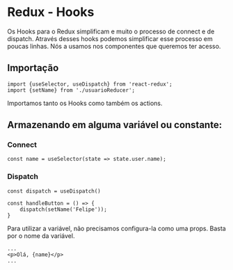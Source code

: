 # Redux - Hooks 

Os Hooks para o Redux simplificam e muito o processo de connect e de dispatch. Através desses hooks podemos simplificar esse processo em poucas linhas.
Nós a usamos nos componentes que queremos ter acesso.

## Importação
```
import {useSelector, useDispatch} from 'react-redux';
import {setName} from './usuarioReducer';
```
Importamos tanto os Hooks como também os actions.

## Armazenando em alguma variável ou constante:
### Connect

```
const name = useSelector(state => state.user.name);
```

### Dispatch

```
const dispatch = useDispatch()

const handleButton = () => {
    dispatch(setName('Felipe'));
}
```

Para utilizar a variável, não precisamos configura-la como uma props. Basta por o nome da variável.
```
...
<p>Olá, {name}</p>
...
```